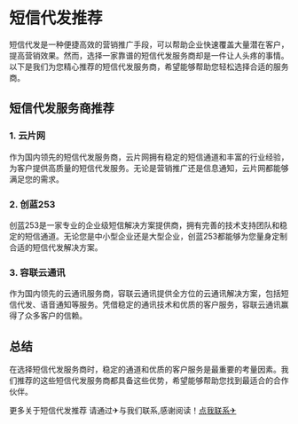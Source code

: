 # 短信代发推荐

短信代发是一种便捷高效的营销推广手段，可以帮助企业快速覆盖大量潜在客户，提高营销效果。然而，选择一家靠谱的短信代发服务商却是一件让人头疼的事情。以下是我们为您精心推荐的短信代发服务商，希望能够帮助您轻松选择合适的服务商。

## 短信代发服务商推荐

### 1. 云片网

作为国内领先的短信代发服务商，云片网拥有稳定的短信通道和丰富的行业经验，为客户提供高质量的短信代发服务。无论是营销推广还是信息通知，云片网都能够满足您的需求。

### 2. 创蓝253

创蓝253是一家专业的企业级短信解决方案提供商，拥有完善的技术支持团队和稳定的短信通道。无论您是中小型企业还是大型企业，创蓝253都能够为您量身定制合适的短信代发解决方案。

### 3. 容联云通讯

作为国内领先的云通讯服务商，容联云通讯提供全方位的云通讯解决方案，包括短信代发、语音通知等服务。凭借稳定的通讯技术和优质的客户服务，容联云通讯赢得了众多客户的信赖。

## 总结

在选择短信代发服务商时，稳定的通道和优质的客户服务是最重要的考量因素。我们推荐的这些短信代发服务商都具备这些优势，希望能够帮助您找到最适合的合作伙伴。

更多关于短信代发推荐 请通过✈与我们联系,感谢阅读！[点我联系✈](https://in.k02.cc)